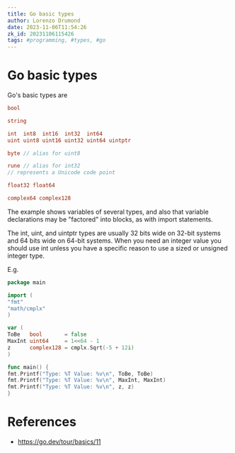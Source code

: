 ```yaml
---
title: Go basic types
author: Lorenzo Drumond
date: 2023-11-06T11:54:26
zk_id: 20231106115426
tags: #programming, #types, #go
---
```



# Go basic types
Go's basic types are

```go
bool

string

int  int8  int16  int32  int64
uint uint8 uint16 uint32 uint64 uintptr

byte // alias for uint8

rune // alias for int32
// represents a Unicode code point

float32 float64

complex64 complex128
```

The example shows variables of several types, and also that
variable declarations may be "factored" into blocks, as with
import statements.

The int, uint, and uintptr types are usually 32 bits wide on
32-bit systems and 64 bits wide on 64-bit systems. When you
need an integer value you should use int unless you have a
specific reason to use a sized or unsigned integer type.

E.g.
```go
package main

import (
"fmt"
"math/cmplx"
)

var (
ToBe   bool       = false
MaxInt uint64     = 1<<64 - 1
z      complex128 = cmplx.Sqrt(-5 + 12i)
)

func main() {
fmt.Printf("Type: %T Value: %v\n", ToBe, ToBe)
fmt.Printf("Type: %T Value: %v\n", MaxInt, MaxInt)
fmt.Printf("Type: %T Value: %v\n", z, z)
}
```

# References
- https://go.dev/tour/basics/11
